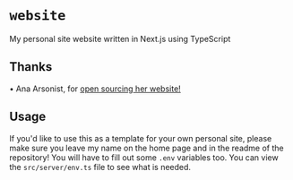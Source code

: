 # `website`

My personal site website written in Next.js using TypeScript

## Thanks

• Ana Arsonist, for [open sourcing her website!](https://github.com/AnaArsonist/anahoward.me)

## Usage

If you'd like to use this as a template for your own personal site, please make sure you leave my name on the home page and in the readme of the repository! You will have to fill out some `.env` variables too. You can view the `src/server/env.ts` file to see what is needed.

